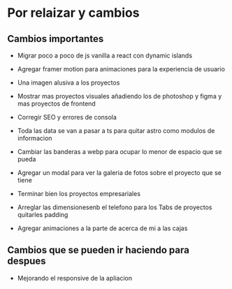 # Por relaizar y cambios

## Cambios importantes

- Migrar poco a poco de js vanilla a react con dynamic islands
- Agregar framer motion para animaciones para la experiencia de usuario

- Una imagen alusiva a los proyectos
- Mostrar mas proyectos visuales añadiendo los de photoshop y figma y mas proyectos de frontend
- Corregir SEO y errores de consola
- Toda las data se van a pasar a ts para quitar astro como modulos de informacion
- Cambiar las banderas a webp para ocupar lo menor de espacio que se pueda
- Agregar un modal para ver la galeria de fotos sobre el proyecto que se tiene
- Terminar bien los proyectos empresariales
- Arreglar las dimensionesenb el telefono para los Tabs de proyectos quitarles padding
- Agregar animaciones a la parte de acerca de mi a las cajas

## Cambios que se pueden ir haciendo para despues

- Mejorando el responsive de la apliacion
